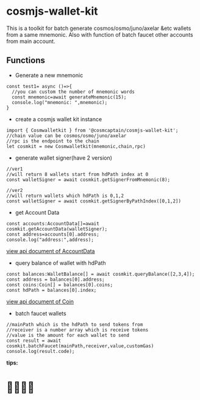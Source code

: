 # cosmjs-wallet-kit

This is a toolkit for batch generate cosmos/osmo/juno/axelar &etc wallets from a same mnemonic.
Also with function of batch faucet other accounts from main account.

## Functions

- Generate a new mnemonic

```
const test1= async ()=>{
  //you can custom the number of mnemonic words
  const mnemonic=await generateMnemonic(15);
  console.log("mnemonic: ",mnemonic);
}
```

- create a cosmjs wallet kit instance

```
import { Cosmwalletkit } from '@cosmcaptain/cosmjs-wallet-kit';
//chain value can be cosmos/osmo/juno/axelar
//rpc is the endpoint to the chain
let cosmkit = new Cosmwalletkit(mnemonic,chain,rpc)
```

- generate wallet signer(have 2 version)

```
//ver1
//will return 8 wallets start from hdPath index at 0
const walletSigner = await cosmkit.getSignerFromMnemonic(8);

//ver2
//will return wallets which hdPath is 0,1,2
const walletSigner = await cosmkit.getSignerByPathIndex([0,1,2])
```

- get Account Data

```
const accounts:AccountData[]=await cosmkit.getAccountData(walletSigner);
const address=accounts[0].address;
console.log("address:",address);
```

[view api document of AccountData](https://cosmos.github.io/cosmjs/latest/proto-signing/interfaces/AccountData.html)

- query balance of wallet with hdPath

```
const balances:WalletBalance[] = await cosmkit.queryBalance([2,3,4]);
const address = balances[0].address;
const coins:Coin[] = balances[0].coins;
const hdPath = balances[0].index;
```

[view api document of Coin](https://cosmos.github.io/cosmjs/latest/proto-signing/interfaces/Coin.html)

- batch faucet wallets

```
//mainPath which is the hdPath to send tokens from
//receiver is a number array which is receive tokens
//value is the amount for each wallet to send
const result = await cosmkit.batchFaucet(mainPath,receiver,value,customGas)
console.log(result.code);
```

**tips:**

# 🌌🚀🚀🚀